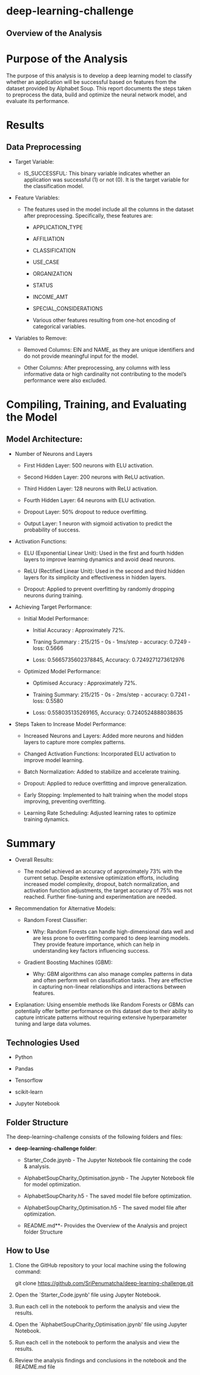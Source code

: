 # deep-learning-challenge

## Overview of the Analysis

# Purpose of the Analysis

The purpose of this analysis is to develop a deep learning model to classify whether an application will be successful based on features from the dataset provided by Alphabet Soup. 
This report documents the steps taken to preprocess the data, build and optimize the neural network model, and evaluate its performance.

# Results

## Data Preprocessing



*  Target Variable: 

     * IS_SUCCESSFUL: This binary variable indicates whether an application was successful (1) or not (0). It is the target variable for the classification model.

*  Feature Variables: 

     * The features used in the model include all the columns in the dataset after preprocessing. Specifically, these features are:	 
	 
        * APPLICATION_TYPE

        * AFFILIATION
		
		* CLASSIFICATION
		
		* USE_CASE
		
		* ORGANIZATION

        * STATUS
		
		* INCOME_AMT
		
		* SPECIAL_CONSIDERATIONS
		
		* Various other features resulting from one-hot encoding of categorical variables.

*  Variables to Remove:

      * Removed Columns: EIN and NAME, as they are unique identifiers and do not provide meaningful input for the model.
	  
	  * Other Columns: After preprocessing, any columns with less informative data or high cardinality not contributing to the model’s performance were also excluded.


# Compiling, Training, and Evaluating the Model


## Model Architecture:


* Number of Neurons and Layers

    * First Hidden Layer: 500 neurons with ELU activation.
	
	* Second Hidden Layer: 200 neurons with ReLU activation.
	
	* Third Hidden Layer: 128 neurons with ReLU activation.
	
	* Fourth Hidden Layer: 64 neurons with ELU activation.
	
	* Dropout Layer: 50% dropout to reduce overfitting.
	
	* Output Layer: 1 neuron with sigmoid activation to predict the probability of success.


* Activation Functions:

  * ELU (Exponential Linear Unit): Used in the first and fourth hidden layers to improve learning dynamics and avoid dead neurons.
  
  * ReLU (Rectified Linear Unit): Used in the second and third hidden layers for its simplicity and effectiveness in hidden layers.
  
  * Dropout: Applied to prevent overfitting by randomly dropping neurons during training.
  

* Achieving Target Performance:

  * Initial Model Performance: 
     
	  * Initial Accuracy : Approximately 72%.
  
      * Traning Summary : 215/215 - 0s - 1ms/step - accuracy: 0.7249 - loss: 0.5666
	  
      * Loss:  0.5665735602378845, Accuracy: 0.7249271273612976
  
  * Optimized Model Performance: 
  
      * Optimised Accuracy : Approximately 72%.
  
      * Training Summary: 215/215 - 0s - 2ms/step - accuracy: 0.7241 - loss: 0.5580
      
	  * Loss: 0.558035135269165, Accuracy: 0.7240524888038635

* Steps Taken to Increase Model Performance:

   * Increased Neurons and Layers: Added more neurons and hidden layers to capture more complex patterns.
   
   * Changed Activation Functions: Incorporated ELU activation to improve model learning.

   * Batch Normalization: Added to stabilize and accelerate training.
   
   * Dropout: Applied to reduce overfitting and improve generalization.
   
   * Early Stopping: Implemented to halt training when the model stops improving, preventing overfitting.
   
   * Learning Rate Scheduling: Adjusted learning rates to optimize training dynamics.


# Summary


* Overall Results:

   *  The model achieved an accuracy of approximately 73% with the current setup. Despite extensive optimization efforts, including increased model complexity, dropout, batch normalization, 
      and activation function adjustments, the target accuracy of 75% was not reached. Further fine-tuning and experimentation are needed.  
	  
	     
* Recommendation for Alternative Models:

   *  Random Forest Classifier:

         * Why: Random Forests can handle high-dimensional data well and are less prone to overfitting compared to deep learning models. They provide feature importance, which can help in understanding key factors influencing success.
		 
		 
   *  Gradient Boosting Machines (GBM):

         * Why: GBM algorithms can also manage complex patterns in data and often perform well on classification tasks. They are effective in capturing non-linear relationships and interactions between features.

* Explanation: Using ensemble methods like Random Forests or GBMs can potentially offer better performance on this dataset due to their ability to capture intricate patterns without requiring extensive hyperparameter tuning and large data volumes. 
 

## Technologies Used

- Python

- Pandas

- Tensorflow

- scikit-learn

- Jupyter Notebook




## Folder Structure 

The deep-learning-challenge consists of the following folders and files:

* **deep-learning-challenge folder**:

   * Starter_Code.jpynb   -  The Jupyter Notebook file containing the code & analysis. 
   
   * AlphabetSoupCharity_Optimisation.jpynb  - The Jupyter Notebook file for model optimization.
   
   * AlphabetSoupCharity.h5  - The saved model file before optimization.
   
   * AlphabetSoupCharity_Optimisation.h5  - The saved model file after optimization.  

   * README.md**- Provides the Overview of the Analysis and project folder Structure


## How to Use

1. Clone the GitHub repository to your local machine using the following command:

    git clone https://github.com/SriPenumatcha/deep-learning-challenge.git

2. Open the `Starter_Code.jpynb' file using Jupyter Notebook.

3. Run each cell in the notebook to perform the analysis and view the results.

4. Open the `AlphabetSoupCharity_Optimisation.jpynb' file using Jupyter Notebook.

5. Run each cell in the notebook to perform the analysis and view the results.

6. Review the analysis findings and conclusions in the notebook and the README.md file
